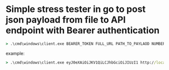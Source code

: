 # Simple stress tester in go to post json payload from file to API endpoint with Bearer authentication


```cmd
> .\cmd\windows\client.exe BEARER_TOKEN FULL_URL PATH_TO_PAYLAOD NUMBER_OF_CONNECTIONS
```

example:
```cmd
> .\cmd\windows\client.exe eyJ0eXAiOiJKV1QiLCJhbGciOiJIUzI1 http://localhost:8080/api/v2/thing .\request.json 100000
``` 
